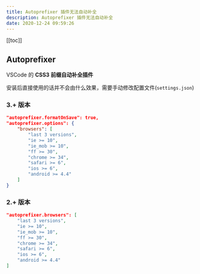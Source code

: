 ```yaml
---
title: Autoprefixer 插件无法自动补全
description: Autoprefixer 插件无法自动补全
date: 2020-12-24 09:59:26
---
```


[[toc]]

## Autoprefixer

VSCode 的 **CSS3 前缀自动补全插件**

安装后直接使用的话并不会由什么效果，需要手动修改配置文件(`settings.json`)

### 3.+ 版本

```json
"autoprefixer.formatOnSave": true,
"autoprefixer.options": {
	"browsers": [
		"last 3 versions",
		"ie >= 10",
		"ie_mob >= 10",
		"ff >= 30",
		"chrome >= 34",
		"safari >= 6",
		"ios >= 6",
		"android >= 4.4"
	]
}
```

### 2.+ 版本

```json
"autoprefixer.browsers": [
	"last 3 versions",
	"ie >= 10",
	"ie_mob >= 10",
	"ff >= 30",
	"chrome >= 34",
	"safari >= 6",
	"ios >= 6",
	"android >= 4.4"
]
```